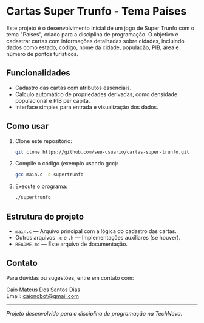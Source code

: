 # Cartas Super Trunfo - Tema Países

Este projeto é o desenvolvimento inicial de um jogo de Super Trunfo com o tema "Países", criado para a disciplina de programação. O objetivo é cadastrar cartas com informações detalhadas sobre cidades, incluindo dados como estado, código, nome da cidade, população, PIB, área e número de pontos turísticos.

## Funcionalidades

- Cadastro das cartas com atributos essenciais.
- Cálculo automático de propriedades derivadas, como densidade populacional e PIB per capita.
- Interface simples para entrada e visualização dos dados.

## Como usar

1. Clone este repositório:
   ```bash
   git clone https://github.com/seu-usuario/cartas-super-trunfo.git
   ```

2. Compile o código (exemplo usando gcc):
   ```bash
   gcc main.c -o supertrunfo
   ```

3. Execute o programa:
   ```bash
   ./supertrunfo
   ```

## Estrutura do projeto

- `main.c` — Arquivo principal com a lógica do cadastro das cartas.
- Outros arquivos `.c` e `.h` — Implementações auxiliares (se houver).
- `README.md` — Este arquivo de documentação.

## Contato

Para dúvidas ou sugestões, entre em contato com:

Caio Mateus Dos Santos Dias  
Email: caionobot@gmail.com

---

*Projeto desenvolvido para a disciplina de programação na TechNova.*
